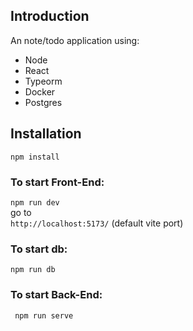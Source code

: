 ## Introduction

An note/todo application using: 

- Node
- React
- Typeorm 
- Docker 
- Postgres

## Installation
`` npm install ``<br>

### To start Front-End: <br>
`` npm run dev ``<br>
go to<br>
``http://localhost:5173/`` (default vite port)

### To start db:<br>
`` npm run db ``<br>

### To start Back-End: <br>
`` npm run serve`` <br>
